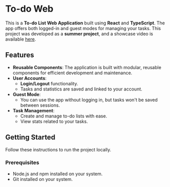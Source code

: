 # To-do Web

This is a **To-do List Web Application** built using **React** and **TypeScript**. The app offers both logged-in and guest modes for managing your tasks. This project was developed as a **summer project**, and a showcase video is available [here](https://youtu.be/Y4Akkby76bo).

## Features

- **Reusable Components**: The application is built with modular, reusable components for efficient development and maintenance.
- **User Accounts**:
  - **Login/Logout** functionality.
  - Tasks and statistics are saved and linked to your account.
- **Guest Mode**:
  - You can use the app without logging in, but tasks won't be saved between sessions.
- **Task Management**:
  - Create and manage to-do lists with ease.
  - View stats related to your tasks.

## Getting Started

Follow these instructions to run the project locally.

### Prerequisites

- Node.js and npm installed on your system.
- Git installed on your system.


